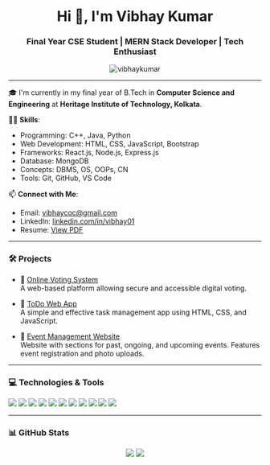 <h1 align="center">Hi 👋, I'm Vibhay Kumar</h1>
<h3 align="center">Final Year CSE Student | MERN Stack Developer | Tech Enthusiast</h3>

<p align="center">
  <img src="https://komarev.com/ghpvc/?username=vibhaykumar&label=Profile%20views&color=0e75b6&style=flat" alt="vibhaykumar" />
</p>

---

🎓 I'm currently in my final year of B.Tech in **Computer Science and Engineering** at **Heritage Institute of Technology, Kolkata**.

👨‍💻 **Skills**:
- Programming: C++, Java, Python
- Web Development: HTML, CSS, JavaScript, Bootstrap
- Frameworks: React.js, Node.js, Express.js
- Database: MongoDB
- Concepts: DBMS, OS, OOPs, CN
- Tools: Git, GitHub, VS Code

📫 **Connect with Me**:
- Email: [vibhaycoc@gmail.com](mailto:vibhaykumarcoc@gmail.com)
- LinkedIn: [linkedin.com/in/vibhay01](https://www.linkedin.com/in/vibhay01)
- Resume: [View PDF](https://github.com/VibhayKumar/VibhayKumar/blob/main/Vibhay_Resume.pdf)

---

### 🛠️ Projects

- 📌 [Online Voting System](https://github.com/VibhayKumar/Online-Voting-System)  
  A web-based platform allowing secure and accessible digital voting.

- 📝 [ToDo Web App](https://github.com/VibhayKumar/ToDo-App)  
  A simple and effective task management app using HTML, CSS, and JavaScript.

- 📅 [Event Management Website](https://github.com/VibhayKumar/Event-Management)  
  Website with sections for past, ongoing, and upcoming events. Features event registration and photo uploads.

---

### 💻 Technologies & Tools

<p>
  <img src="https://img.shields.io/badge/C%2B%2B-00599C?style=for-the-badge&logo=c%2B%2B&logoColor=white"/>
  <img src="https://img.shields.io/badge/Java-ED8B00?style=for-the-badge&logo=java&logoColor=white"/>
  <img src="https://img.shields.io/badge/Python-3776AB?style=for-the-badge&logo=python&logoColor=white"/>
  <img src="https://img.shields.io/badge/HTML5-e34c26?style=for-the-badge&logo=html5&logoColor=white"/>
  <img src="https://img.shields.io/badge/CSS3-1572B6?style=for-the-badge&logo=css3&logoColor=white"/>
  <img src="https://img.shields.io/badge/JavaScript-f7df1e?style=for-the-badge&logo=javascript&logoColor=black"/>
  <img src="https://img.shields.io/badge/React-61DAFB?style=for-the-badge&logo=react&logoColor=black"/>
  <img src="https://img.shields.io/badge/Node.js-339933?style=for-the-badge&logo=nodedotjs&logoColor=white"/>
  <img src="https://img.shields.io/badge/MongoDB-4EA94B?style=for-the-badge&logo=mongodb&logoColor=white"/>
  <img src="https://img.shields.io/badge/Bootstrap-7952B3?style=for-the-badge&logo=bootstrap&logoColor=white"/>
  <img src="https://img.shields.io/badge/Git-F05032?style=for-the-badge&logo=git&logoColor=white"/>
</p>

---

### 📊 GitHub Stats

<p align="center">
  <img src="https://github-readme-stats.vercel.app/api?username=VibhayKumar&show_icons=true&theme=tokyonight" />
  <img src="https://github-readme-streak-stats.herokuapp.com/?user=VibhayKumar&theme=tokyonight" />
</p>
